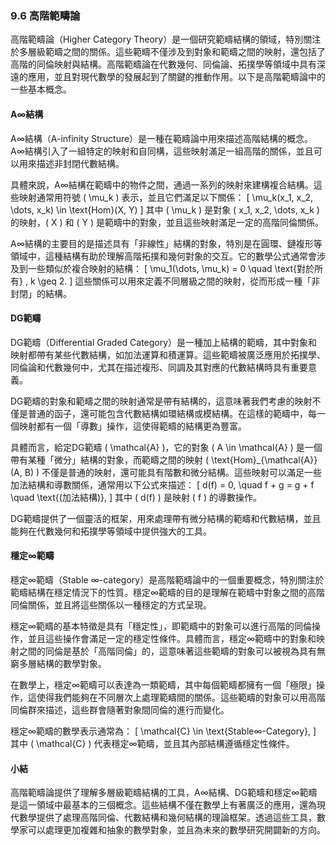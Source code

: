 ### 9.6 高階範疇論

高階範疇論（Higher Category Theory）是一個研究範疇結構的領域，特別關注於多層級範疇之間的關係。這些範疇不僅涉及到對象和範疇之間的映射，還包括了高階的同倫映射與結構。高階範疇論在代數幾何、同倫論、拓撲學等領域中具有深遠的應用，並且對現代數學的發展起到了關鍵的推動作用。以下是高階範疇論中的一些基本概念。

#### A∞結構

A∞結構（A-infinity Structure）是一種在範疇論中用來描述高階結構的概念。A∞結構引入了一組特定的映射和自同構，這些映射滿足一組高階的關係，並且可以用來描述非封閉代數結構。

具體來說，A∞結構在範疇中的物件之間，通過一系列的映射來建構複合結構。這些映射通常用符號 \( \mu_k \) 表示，並且它們滿足以下關係：
\[
\mu_k(x_1, x_2, \dots, x_k) \in \text{Hom}(X, Y)
\]
其中 \( \mu_k \) 是對象 \( x_1, x_2, \dots, x_k \) 的映射，\( X \) 和 \( Y \) 是範疇中的對象，並且這些映射滿足一定的高階同倫關係。

A∞結構的主要目的是描述具有「非線性」結構的對象，特別是在圓環、鏈複形等領域中，這種結構有助於理解高階拓撲和幾何對象的交互。它的數學公式通常會涉及到一些類似於複合映射的結構：
\[
\mu_1(\dots, \mu_k) = 0 \quad \text{對於所有} \, k \geq 2.
\]
這些關係可以用來定義不同層級之間的映射，從而形成一種「非封閉」的結構。

#### DG範疇

DG範疇（Differential Graded Category）是一種加上結構的範疇，其中對象和映射都帶有某些代數結構，如加法運算和積運算。這些範疇被廣泛應用於拓撲學、同倫論和代數幾何中，尤其在描述複形、同調及其對應的代數結構時具有重要意義。

DG範疇的對象和範疇之間的映射通常是帶有結構的，這意味著我們考慮的映射不僅是普通的函子，還可能包含代數結構如環結構或模結構。在這樣的範疇中，每一個映射都有一個「導數」操作，這使得範疇的結構更為豐富。

具體而言，給定DG範疇 \( \mathcal{A} \)，它的對象 \( A \in \mathcal{A} \) 是一個帶有某種「微分」結構的對象，而範疇之間的映射 \( \text{Hom}_{\mathcal{A}}(A, B) \) 不僅是普通的映射，還可能具有階數和微分結構。這些映射可以滿足一些加法結構和導數關係，通常用以下公式來描述：
\[
d(f) = 0, \quad f + g = g + f \quad \text{(加法結構)},
\]
其中 \( d(f) \) 是映射 \( f \) 的導數操作。

DG範疇提供了一個靈活的框架，用來處理帶有微分結構的範疇和代數結構，並且能夠在代數幾何和拓撲學等領域中提供強大的工具。

#### 穩定∞範疇

穩定∞範疇（Stable ∞-category）是高階範疇論中的一個重要概念，特別關注於範疇結構在穩定情況下的性質。穩定∞範疇的目的是理解在範疇中對象之間的高階同倫關係，並且將這些關係以一種穩定的方式呈現。

穩定∞範疇的基本特徵是具有「穩定性」，即範疇中的對象可以進行高階的同倫操作，並且這些操作會滿足一定的穩定性條件。具體而言，穩定∞範疇中的對象和映射之間的同倫是基於「高階同倫」的，這意味著這些範疇的對象可以被視為具有無窮多層結構的數學對象。

在數學上，穩定∞範疇可以表達為一類範疇，其中每個範疇都擁有一個「極限」操作，這使得我們能夠在不同層次上處理範疇間的關係。這些範疇的對象可以用高階同倫群來描述，這些群會隨著對象間同倫的進行而變化。

穩定∞範疇的數學表示通常為：
\[
\mathcal{C} \in \text{Stable∞-Category},
\]
其中 \( \mathcal{C} \) 代表穩定∞範疇，並且其內部結構遵循穩定性條件。

#### 小結

高階範疇論提供了理解多層級範疇結構的工具，A∞結構、DG範疇和穩定∞範疇是這一領域中最基本的三個概念。這些結構不僅在數學上有著廣泛的應用，還為現代數學提供了處理高階同倫、代數結構和幾何結構的理論框架。透過這些工具，數學家可以處理更加複雜和抽象的數學對象，並且為未來的數學研究開闢新的方向。